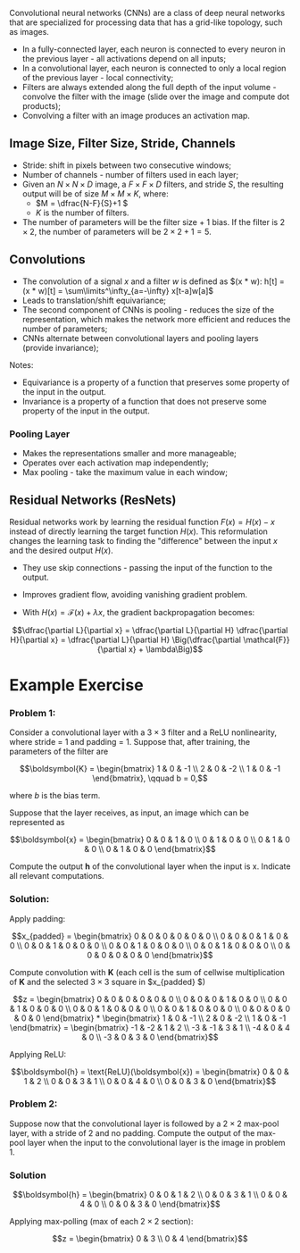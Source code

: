 Convolutional neural networks (CNNs) are a class of deep neural networks that are specialized for processing data that has a grid-like topology, such as images.
- In a fully-connected layer, each neuron is connected to every neuron in the previous layer - all activations depend on all inputs;
- In a convolutional layer, each neuron is connected to only a local region of the previous layer - local connectivity;
- Filters are always extended along the full depth of the input volume - convolve the filter with the image (slide over the image and compute dot products);
- Convolving a filter with an image produces an activation map. 

## Image Size, Filter Size, Stride, Channels

- Stride: shift in pixels between two consecutive windows;
- Number of channels - number of filters used in each layer;
- Given an $N \times N \times D$ image, a $F \times F \times D$ filters, and stride $S$, the resulting output will be of size $M \times M \times K$, where:
  - $M = \dfrac{N-F}{S}+1 $
  - $K$ is the number of filters.
- The number of parameters will be the filter size + 1 bias. If the filter is $2 \times 2$, the number of parameters will be $2 \times 2 + 1 = 5$.

## Convolutions

- The convolution of a signal $x$ and a filter $w$ is defined as $(x * w): h[t] = (x * w)[t] = \sum\limits^\infty_{a=-\infty} x[t-a]w[a]$
- Leads to translation/shift equivariance;
- The second component of CNNs is pooling - reduces the size of the representation, which makes the network more efficient and reduces the number of parameters;
- CNNs alternate between convolutional layers and pooling layers (provide invariance);

Notes:
- Equivariance is a property of a function that preserves some property of the input in the output.
- Invariance is a property of a function that does not preserve some property of the input in the output.

### Pooling Layer

- Makes the representations smaller and more manageable;
- Operates over each activation map independently;
- Max pooling - take the maximum value in each window;

## Residual Networks (ResNets)

Residual networks work by learning the residual function $F(x) = H(x) - x$ instead of directly learning the target function $H(x)$. This reformulation changes the learning task to finding the "difference" between the input $x$ and the desired output $H(x)$.
- They use skip connections - passing the input of the function to the output.
- Improves gradient flow, avoiding vanishing gradient problem.

- With $H(x) = \mathcal{F}(x) + \lambda x$, the gradient backpropagation becomes:

$$\dfrac{\partial L}{\partial x} = \dfrac{\partial L}{\partial H} \dfrac{\partial H}{\partial x} = \dfrac{\partial L}{\partial H} \Big(\dfrac{\partial \mathcal{F}}{\partial x} + \lambda\Big)$$

# Example Exercise

### Problem 1:

Consider a convolutional layer with a $3 \times 3$ filter and a ReLU nonlinearity, where stride = 1 and padding = 1. Suppose that, after training, the parameters of the filter are

$$\boldsymbol{K} = \begin{bmatrix} 1 & 0 & -1 \\ 2 & 0 & -2 \\ 1 & 0 & -1 \end{bmatrix}, \qquad b = 0,$$

where $b$ is the bias term.

Suppose that the layer receives, as input, an image which can be represented as

$$\boldsymbol{x} = \begin{bmatrix} 0 & 0 & 1 & 0 \\ 0 & 1 & 0 & 0 \\ 0 & 1 & 0 & 0 \\ 0 & 1 & 0 & 0 \end{bmatrix}$$

Compute the output $\boldsymbol{h}$ of the convolutional layer when the input is x. Indicate all relevant computations.

### Solution:

Apply padding:

$$x_{padded} = \begin{bmatrix} 0 & 0 & 0 & 0 & 0 & 0 \\ 0 & 0 & 0 & 1 & 0 & 0 \\ 0 & 0 & 1 & 0 & 0 & 0 \\ 0 & 0 & 1 & 0 & 0 & 0 \\ 0 & 0 & 1 & 0 & 0 & 0 \\ 0 & 0 & 0 & 0 & 0 & 0 \end{bmatrix}$$

Compute convolution with $\boldsymbol{K}$ (each cell is the sum of cellwise multiplication of $\boldsymbol{K}$ and the selected $3\times 3$ square in $x_{padded} $)

$$z = \begin{bmatrix} 0 & 0 & 0 & 0 & 0 & 0 \\ 0 & 0 & 0 & 1 & 0 & 0 \\ 0 & 0 & 1 & 0 & 0 & 0 \\ 0 & 0 & 1 & 0 & 0 & 0 \\ 0 & 0 & 1 & 0 & 0 & 0 \\ 0 & 0 & 0 & 0 & 0 & 0 \end{bmatrix} * \begin{bmatrix} 1 & 0 & -1 \\ 2 & 0 & -2 \\ 1 & 0 & -1 \end{bmatrix} = \begin{bmatrix} -1 & -2 & 1 & 2 \\ -3 & -1 & 3 & 1 \\ -4 & 0 & 4 & 0 \\ -3 & 0 & 3 & 0 \end{bmatrix}$$

Applying ReLU:

$$\boldsymbol{h} = \text{ReLU}(\boldsymbol{x}) = \begin{bmatrix} 0 & 0 & 1 & 2 \\ 0 & 0 & 3 & 1 \\ 0 & 0 & 4 & 0 \\ 0 & 0 & 3 & 0 \end{bmatrix}$$

### Problem 2:

Suppose now that the convolutional layer is followed by a $2 \times 2$ max-pool layer, with a stride of $2$ and no padding. Compute the output of the max-pool layer when the input to the convolutional layer is the image in problem 1.

### Solution

$$\boldsymbol{h} = \begin{bmatrix} 0 & 0 & 1 & 2 \\ 0 & 0 & 3 & 1 \\ 0 & 0 & 4 & 0 \\ 0 & 0 & 3 & 0 \end{bmatrix}$$

Applying max-polling (max of each $2\times 2$ section):

$$z = \begin{bmatrix} 0 & 3 \\ 0 & 4 \end{bmatrix}$$